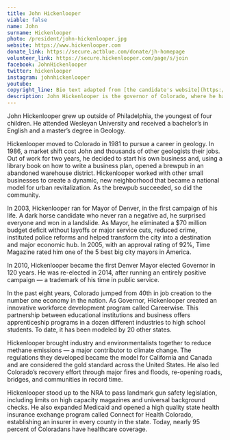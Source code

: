 ```yaml
---
title: John Hickenlooper
viable: false
name: John
surname: Hickenlooper
photo: /president/john-hickenlooper.jpg
website: https://www.hickenlooper.com
donate_link: https://secure.actblue.com/donate/jh-homepage
volunteer_link: https://secure.hickenlooper.com/page/s/join
facebook: JohnHickenlooper
twitter: hickenlooper
instagram: johnhickenlooper
youtube: 
copyright_line: Bio text adapted from [the candidate's website](https://www.hickenlooper.com/about/) and may be &copy; 2019 Hickenlooper 2020.
description: John Hickenlooper is the governor of Colorado, where he has expanded access to health care, developed regulations to reduce methane emissions and passed landmark gun safety legislation.
---
```

John Hickenlooper grew up outside of Philadelphia, the youngest of four children. He attended Wesleyan University and received a bachelor’s in English and a master’s degree in Geology.

Hickenlooper moved to Colorado in 1981 to pursue a career in geology. In 1986, a market shift cost John and thousands of other geologists their jobs. Out of work for two years, he decided to start his own business and, using a library book on how to write a business plan, opened a brewpub in an abandoned warehouse district. Hickenlooper worked with other small businesses to create a dynamic, new neighborhood that became a national model for urban revitalization. As the brewpub succeeded, so did the community.

In 2003, Hickenlooper ran for Mayor of Denver, in the first campaign of his life. A dark horse candidate who never ran a negative ad, he surprised everyone and won in a landslide. As Mayor, he eliminated a $70 million budget deficit without layoffs or major service cuts, reduced crime, instituted police reforms and helped transform the city into a destination and major economic hub. In 2005, with an approval rating of 92%, Time Magazine rated him one of the 5 best big city mayors in America.

In 2010, Hickenlooper became the first Denver Mayor elected Governor in 120 years. He was re-elected in 2014, after running an entirely positive campaign — a trademark of his time in public service.

In the past eight years, Colorado jumped from 40th in job creation to the number one economy in the nation. As Governor, Hickenlooper created an innovative workforce development program called Careerwise. This partnership between educational institutions and business offers apprenticeship programs in a dozen different industries to high school students. To date, it has been modeled by 20 other states.

Hickenlooper brought industry and environmentalists together to reduce methane emissions — a major contributor to climate change. The regulations they developed became the model for California and Canada and are considered the gold standard across the United States. He also led Colorado’s recovery effort through major fires and floods, re-opening roads, bridges, and communities in record time. 

Hickenlooper stood up to the NRA to pass landmark gun safety legislation, including limits on high capacity magazines and universal background checks. He also expanded Medicaid and opened a high quality state health insurance exchange program called Connect for Health Colorado, establishing an insurer in every county in the state. Today, nearly 95 percent of Coloradans have healthcare coverage.
